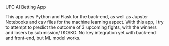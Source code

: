 UFC AI Betting App

This app uses Python and Flask for the back-end, as well as Jupyter Notebooks and csv files for the machine learning aspect.
With this app, I try to attempt to predict the outcome of 3 upcoming fights, with the winners and losers by submission/TKO/KO.
No key integration yet with back-end and front-end, but ML model works.
